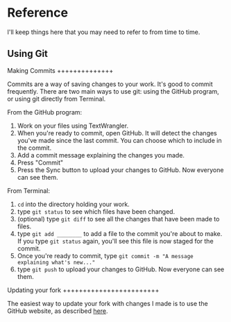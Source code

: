 Reference
=========

I'll keep things here that you may need to refer to from time to time.


Using Git
---------

Making Commits
++++++++++++++

Commits are a way of saving changes to your work. It's good to commit 
frequently. There are two main ways to use git: using the GitHub program,
or using git directly from Terminal.

From the GitHub program:

1. Work on your files using TextWrangler.
2. When you're ready to commit, open GitHub. It will detect the changes you've 
  made since the last commit. You can choose which to include in the commit. 
3. Add a commit message explaining the changes you made. 
4. Press "Commit"
5. Press the Sync button to upload your changes to GitHub. Now everyone can 
   see them. 

From Terminal:

1. `cd` into the directory holding your work.
2. type `git status` to see which files have been changed. 
3. (optional) type `git diff` to see all the changes that have been made to files.
4. type `git add ________` to add a file to the commit you're about to make. If you 
   type `git status` again, you'll see this file is now staged for the commit.
5. Once you're ready to commit, type `git commit -m "A message explaining what's new..."`
6. type `git push` to upload your changes to GitHub. Now everyone can see them.

Updating your fork
++++++++++++++++++++++++

The easiest way to update your fork with changes I made is to use the GitHub website, as 
described [here](http://www.hpique.com/2013/09/updating-a-fork-directly-from-github/).






